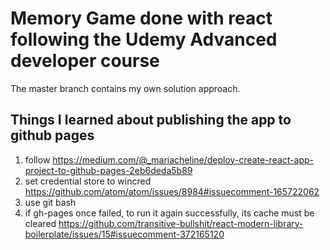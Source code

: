 # Memory Game done with react following the Udemy Advanced developer course

The master branch contains my own solution approach.


## Things I learned about publishing the app to github pages

1. follow https://medium.com/@_mariacheline/deploy-create-react-app-project-to-github-pages-2eb6deda5b89
2. set credential store to wincred https://github.com/atom/atom/issues/8984#issuecomment-165722062
3. use git bash
4. if gh-pages once failed, to run it again successfully, its cache must be cleared https://github.com/transitive-bullshit/react-modern-library-boilerplate/issues/15#issuecomment-372165120